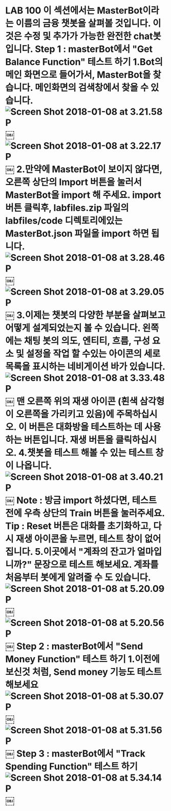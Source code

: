 # LAB 100 이 섹션에서는 MasterBot이라는 이름의 금융 챗봇을 살펴볼 것입니다. 이것은 수정 및 추가가 가능한 완전한 chat봇입니다. **Step 1 : masterBot에서 "Get Balance Function" 테스트 하기** 1.Bot의 메인 화면으로 들어가서, MasterBot을 찾습니다. 메인화면의 검색창에서 찾을 수 있습니다. ![Screen Shot 2018-01-08 at 3.21.58 P](media/15153914320994/Screen%20Shot%202018-01-08%20at%203.21.58%20PM.png)￼ ![Screen Shot 2018-01-08 at 3.22.17 P](media/15153914320994/Screen%20Shot%202018-01-08%20at%203.22.17%20PM.png)￼ 2.만약에 MasterBot이 보이지 않다면, 오른쪽 상단의 Import 버튼을 눌러서 MasterBot을 import 해 주세요. import 버튼 클릭후, labfiles.zip 파일의 labfiles/code 디렉토리에있는 MasterBot.json 파일을 import 하면 됩니다. ![Screen Shot 2018-01-08 at 3.28.46 P](media/15153914320994/Screen%20Shot%202018-01-08%20at%203.28.46%20PM.png)￼ ![Screen Shot 2018-01-08 at 3.29.05 P](media/15153914320994/Screen%20Shot%202018-01-08%20at%203.29.05%20PM.png)￼ 3.이제는 챗봇의 다양한 부분을 살펴보고 어떻게 설계되었는지 볼 수 있습니다. 왼쪽에는 채팅 봇의 의도, 엔티티, 흐름, 구성 요소 및 설정을 작업 할 수있는 아이콘의 세로 목록을 표시하는 네비게이션 바가 있습니다. ![Screen Shot 2018-01-08 at 3.33.48 P](media/15153914320994/Screen%20Shot%202018-01-08%20at%203.33.48%20PM.png)￼ 맨 오른쪽 위의 재생 아이콘 (흰색 삼각형이 오른쪽을 가리키고 있음)에 주목하십시오. 이 버튼은 대화방을 테스트하는 데 사용하는 버튼입니다. 재생 버튼을 클릭하십시오. 4.챗봇을 테스트 해볼 수 있는 테스트 창이 나옵니다. ![Screen Shot 2018-01-08 at 3.40.21 P](media/15153914320994/Screen%20Shot%202018-01-08%20at%203.40.21%20PM.png)￼ Note : 방금 import 하셨다면, 테스트 전에 우측 상단의 Train 버튼을 눌러주세요. Tip : Reset 버튼은 대화를 초기화하고, 다시 재생 아이콘을 누르면, 테스트 창이 없어집니다. 5.이곳에서 "계좌의 잔고가 얼마입니까?" 문장으로 테스트 해보세요. 계좌를 처음부터 봇에게 알려줄 수 도 있습니다. ![Screen Shot 2018-01-08 at 5.20.09 P](media/15153914320994/Screen%20Shot%202018-01-08%20at%205.20.09%20PM.png)￼ ![Screen Shot 2018-01-08 at 5.20.56 P](media/15153914320994/Screen%20Shot%202018-01-08%20at%205.20.56%20PM.png)￼ **Step 2 : masterBot에서 "Send Money Function" 테스트 하기** 1.이전에 보신것 처럼, Send money 기능도 테스트 해보세요 ![Screen Shot 2018-01-08 at 5.30.07 P](media/15153914320994/Screen%20Shot%202018-01-08%20at%205.30.07%20PM.png)￼ ![Screen Shot 2018-01-08 at 5.31.56 P](media/15153914320994/Screen%20Shot%202018-01-08%20at%205.31.56%20PM.png)￼ **Step 3 : masterBot에서 "Track Spending Function" 테스트 하기** ![Screen Shot 2018-01-08 at 5.34.14 P](media/15153914320994/Screen%20Shot%202018-01-08%20at%205.34.14%20PM.png)￼
